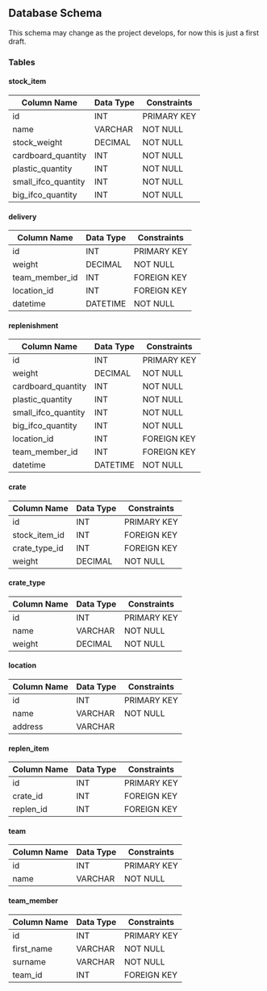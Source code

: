## Database Schema
This schema may change as the project develops, for now this is just a first draft.
### Tables

#### stock_item
| Column Name       | Data Type | Constraints |
|-------------------|-----------|-------------|
| id                | INT       | PRIMARY KEY |
| name              | VARCHAR   | NOT NULL    |
| stock_weight      | DECIMAL   | NOT NULL    |
| cardboard_quantity | INT      | NOT NULL    |
| plastic_quantity  | INT       | NOT NULL    |
| small_ifco_quantity | INT     | NOT NULL    |
| big_ifco_quantity | INT       | NOT NULL    |

#### delivery
| Column Name       | Data Type | Constraints |
|-------------------|-----------|-------------|
| id                | INT       | PRIMARY KEY |
| weight            | DECIMAL   | NOT NULL    |
| team_member_id    | INT       | FOREIGN KEY |
| location_id       | INT       | FOREIGN KEY |
| datetime          | DATETIME  | NOT NULL    |

#### replenishment
| Column Name       | Data Type | Constraints |
|-------------------|-----------|-------------|
| id                | INT       | PRIMARY KEY |
| weight            | DECIMAL   | NOT NULL    |
| cardboard_quantity | INT      | NOT NULL    |
| plastic_quantity  | INT       | NOT NULL    |
| small_ifco_quantity | INT     | NOT NULL    |
| big_ifco_quantity | INT       | NOT NULL    |
| location_id       | INT       | FOREIGN KEY |
| team_member_id    | INT       | FOREIGN KEY |
| datetime          | DATETIME  | NOT NULL    |

#### crate
| Column Name       | Data Type | Constraints |
|-------------------|-----------|-------------|
| id                | INT       | PRIMARY KEY |
| stock_item_id     | INT       | FOREIGN KEY |
| crate_type_id     | INT       | FOREIGN KEY |
| weight            | DECIMAL   | NOT NULL    |

#### crate_type
| Column Name       | Data Type | Constraints |
|-------------------|-----------|-------------|
| id                | INT       | PRIMARY KEY |
| name              | VARCHAR   | NOT NULL    |
| weight            | DECIMAL   | NOT NULL    |

#### location
| Column Name       | Data Type | Constraints |
|-------------------|-----------|-------------|
| id                | INT       | PRIMARY KEY |
| name              | VARCHAR   | NOT NULL    |
| address           | VARCHAR   |             |

#### replen_item
| Column Name       | Data Type | Constraints |
|-------------------|-----------|-------------|
| id                | INT       | PRIMARY KEY |
| crate_id          | INT       | FOREIGN KEY |
| replen_id         | INT       | FOREIGN KEY |

#### team
| Column Name       | Data Type | Constraints |
|-------------------|-----------|-------------|
| id                | INT       | PRIMARY KEY |
| name              | VARCHAR   | NOT NULL    |

#### team_member
| Column Name       | Data Type | Constraints |
|-------------------|-----------|-------------|
| id                | INT       | PRIMARY KEY |
| first_name        | VARCHAR   | NOT NULL    |
| surname           | VARCHAR   | NOT NULL    |
| team_id           | INT       | FOREIGN KEY |

